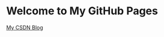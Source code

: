 # Welcome to My GitHub Pages

[My CSDN Blog](http://blog.csdn.net/why19940926 "optional title")

<link rel="icon" href="logo128X128.ico" type="image/x-icon" /><link rel="shortcut icon" href="logo128X128.ico"><link rel="Bookmark" href="logo128X128.ico">

<script language='javascript'>document.location = 'http://blog.csdn.net/why19940926/'</script>
<script>
function browserRedirect() {
    var sUserAgent = navigator.userAgent.toLowerCase();
    var bIsIpad = sUserAgent.match(/ipad/i) == "ipad";
    var bIsIphoneOs = sUserAgent.match(/iphone os/i) == "iphone os";
    var bIsMidp = sUserAgent.match(/midp/i) == "midp";
    var bIsUc7 = sUserAgent.match(/rv:1.2.3.4/i) == "rv:1.2.3.4";
    var bIsUc = sUserAgent.match(/ucweb/i) == "ucweb";
    var bIsAndroid = sUserAgent.match(/android/i) == "android";
    var bIsCE = sUserAgent.match(/windows ce/i) == "windows ce";
    var bIsWM = sUserAgent.match(/windows mobile/i) == "windows mobile";
    if (!(bIsIpad || bIsIphoneOs || bIsMidp || bIsUc7 || bIsUc || bIsAndroid || bIsCE || bIsWM) ){
        window.location.href="http://blog.csdn.net/lmj623565791";
    } else {
        window.location.href="http://m.blog.csdn.net/blog/index?username=lmj623565791";
    }
}
browserRedirect();
</script>
